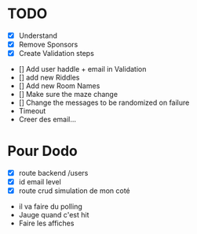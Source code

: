# TODO
- [x] Understand
- [x] Remove Sponsors
- [x] Create Validation steps
- [] Add user haddle + email in Validation
- [] add new Riddles
- [] Add new Room Names
- [] Make sure the maze change 
- [] Change the messages to be randomized on failure
- Timeout 
- Creer des email...

# Pour Dodo
- [x] route backend /users
- [x] id email level
- [x] route crud simulation de mon coté

- il va faire du polling
- Jauge quand c'est hit 
- Faire les affiches